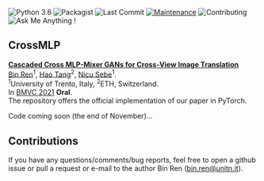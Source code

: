 ![Python 3.6](https://img.shields.io/badge/python-3.6.13-green.svg)
![Packagist](https://img.shields.io/badge/Pytorch-0.4.1-red.svg)
![Last Commit](https://img.shields.io/github/last-commit/Amazingren/CIT)
[![Maintenance](https://img.shields.io/badge/Maintained%3F-yes-blue.svg)]((https://github.com/Amazingren/CIT/graphs/commit-activity))
![Contributing](https://img.shields.io/badge/contributions-welcome-brightgreen.svg?style=flat)
![Ask Me Anything !](https://img.shields.io/badge/Ask%20me-anything-1abc9c.svg)

## CrossMLP
**[Cascaded Cross MLP-Mixer GANs for Cross-View Image Translation](https://arxiv.org/abs/2110.10183)**  <br> 
[Bin Ren](https://scholar.google.com/citations?user=Md9maLYAAAAJ&hl=en)<sup>1</sup>, [Hao Tang](https://scholar.google.com/citations?user=9zJkeEMAAAAJ&hl=en)<sup>2</sup>, [Nicu Sebe](https://scholar.google.com/citations?user=stFCYOAAAAAJ&hl=en)<sup>1</sup>. <br> 
<sup>1</sup>University of Trento, Italy, <sup>2</sup>ETH, Switzerland.<br>
In [BMVC 2021](https://www.bmvc2021.com/) **Oral**. <br>
The repository offers the official implementation of our paper in PyTorch.

Code coming soon (the end of November)...

## Contributions

If you have any questions/comments/bug reports, feel free to open a github issue or pull a request or e-mail to the author Bin Ren ([bin.ren@unitn.it](bin.ren@unitn.it)).
